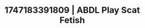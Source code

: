 ---
categories:
- Breath play
- Intimate rituals
- Sensual choreography
- Mindful pleasure
- After dark play
image: /assets/images/1747183391809.jpg
layout: post
seo:
  description: Featured content with premium Scat Fetish, ABDL Play. HD images available.
  keywords: Scat Fetish, ABDL Play
  og_image: /assets/images/1747183391809.jpg
  schema_type: VisualArtwork
tags:
- ABDL Play
- '#1747183391809'
- Scat Fetish
title: 1747183391809 | ABDL Play Scat Fetish
---